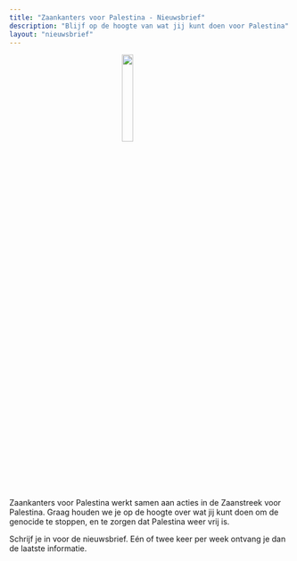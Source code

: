 ```yaml
---
title: "Zaankanters voor Palestina - Nieuwsbrief"
description: "Blijf op de hoogte van wat jij kunt doen voor Palestina"
layout: "nieuwsbrief"
---
```

<img src="https://zaansverzet.nl/img/zaankanters-voor-palestina.jpg" width="100px" style="display: block; margin-left: auto; margin-right: auto; width: 20%;">

Zaankanters voor Palestina werkt samen aan acties in de Zaanstreek voor Palestina. Graag houden we je op de hoogte over wat jij kunt doen om de genocide te stoppen, en te zorgen dat Palestina weer vrij is. 

Schrijf je in voor de nieuwsbrief. Eén of twee keer per week ontvang je dan de laatste informatie.  
